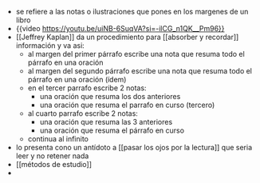 - se refiere a las notas o ilustraciones que pones en los margenes de un libro
- {{video https://youtu.be/uiNB-6SuqVA?si=-ilCG_n1QK__Pm96}}
- [[Jeffrey Kaplan]] da un procedimiento para [[absorber y recordar]] información y va asi:
	- al margen del primer párrafo escribe una nota que resuma todo el párrafo en una oración
	- al margen del segundo párrafo escribe una nota que resuma todo el párrafo en una oración (ídem)
	- en el tercer parrafo escribe 2 notas:
		- una oración que resuma los dos anteriores
		- una oración que resuma el parrafo en curso (tercero)
	- al cuarto parrafo escribe 2 notas:
		- una oración que resuma las 3 anteriores
		- una oración que resuma el párrafo en curso
	- continua al infinito
- lo presenta cono un antídoto a [[pasar los ojos por la lectura]] que seria leer y no retener nada
- [[métodos de estudio]]
-